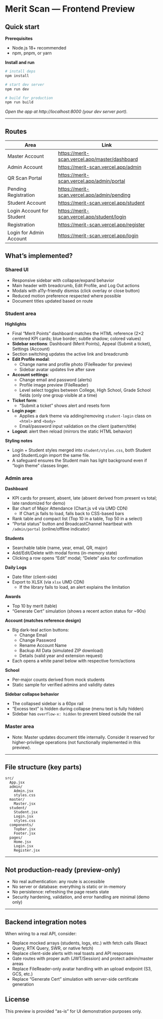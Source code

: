 # Merit Scan — Frontend Preview


## Quick start

**Prerequisites**
- Node.js 18+ recommended
- npm, pnpm, or yarn

**Install and run**
```bash
# install deps
npm install

# start dev server
npm run dev

# build for production
npm run build
```

*Open the app at http://localhost:8000 (your dev server port).*

---

## Routes
| Area                         | Link                                                                 |
|-----------------------------|----------------------------------------------------------------------|
| Master Account              | https://merit-scan.vercel.app/master/dashboard                       |
| Admin Account               | https://merit-scan.vercel.app/admin                                  |
| QR Scan Portal              | https://merit-scan.vercel.app/admin/portal                           |
| Pending Registration        | https://merit-scan.vercel.app/admin/pending                          |
| Student Account             | https://merit-scan.vercel.app/student                                |
| Login Account for Student   | https://merit-scan.vercel.app/student/login                          |
| Registration                | https://merit-scan.vercel.app/register                               |
| Login for Admin Account     | https://merit-scan.vercel.app/login                                  |


## What’s implemented?

### Shared UI
- Responsive sidebar with collapse/expand behavior
- Main header with breadcrumb, Edit Profile, and Log Out actions
- Modals with a11y-friendly dismiss (click overlay or close button)
- Reduced motion preference respected where possible
- Document titles updated based on route

### Student area

**Highlights**
- Final “Merit Points” dashboard matches the HTML reference (2×2 centered KPI cards; blue border; subtle shadow; colored values)
- **Sidebar sections**: Dashboard (Merit Points), Appeal (Submit a ticket), Settings (Account)
- Section switching updates the active link and breadcrumb
- **Edit Profile modal**:
  - Change name and profile photo (FileReader for preview)
  - Sidebar avatar updates live after save
- **Account settings**:
  - Change email and password (alerts)
  - Profile image preview (FileReader)
  - Level select toggles between College, High School, Grade School fields (only one group visible at a time)
- **Ticket form**:
  - “Submit a ticket” shows alert and resets form
- **Login page**:
  - Applies a dark theme via adding/removing `student-login` class on `<html>` and `<body>`
  - Email/password input validation on the client (pattern/title)
- **Logout**: alert then reload (mirrors the static HTML behavior)

**Styling notes**
- Login + Student styles merged into `student/styles.css`, both Student and StudentLogin import the same file.
- A safeguard ensures the Student main has light background even if “login theme” classes linger.

### Admin area

**Dashboard**
- KPI cards for present, absent, late (absent derived from present vs total; late randomized for demo)
- Bar chart of Major Attendance (Chart.js v4 via UMD CDN)
  - If Chart.js fails to load, falls back to CSS-based bars
- Rank table and compact list (Top 10 in a table, Top 50 in a select)
- “Portal status” button and BroadcastChannel heartbeat with `/admin/portal` (online/offline indicator)

**Students**
- Searchable table (name, year, email, QR, major)
- Add/Edit/Delete with modal forms (in-memory state)
- Clicking a row opens “Edit” modal; “Delete” asks for confirmation

**Daily Logs**
- Date filter (client-side)
- Export to XLSX (via `xlsx` UMD CDN)
  - If the library fails to load, an alert explains the limitation

**Awards**
- Top 10 by merit (table)
- “Generate Cert” simulation (shows a recent action status for ~90s)

**Account (matches reference design)**
- Big dark-teal action buttons:
  - Change Email
  - Change Password
  - Rename Account Name
  - Backup All Data (simulated ZIP download)
  - Details (valid year and extension request)
- Each opens a white panel below with respective form/actions

**School**
- Per-major counts derived from mock students
- Static sample for verified admins and validity dates

**Sidebar collapse behavior**
- The collapsed sidebar is a 60px rail
- “Excess text” is hidden during collapse (menu text is fully hidden)
- Sidebar has `overflow-x: hidden` to prevent bleed outside the rail

### Master area
- Note: Master updates document title internally. Consider it reserved for higher-privilege operations (not functionally implemented in this preview).

---

## File structure (key parts)

```
src/
  App.jsx
  admin/
    Admin.jsx
    styles.css       
  master/
    Master.jsx
  student/
    Student.jsx
    Login.jsx
    styles.css        
  components/
    Topbar.jsx
    Footer.jsx
  pages/
    Home.jsx
    Login.jsx
    Register.jsx
```

---

## Not production-ready (preview-only)
- No real authentication: any route is accessible
- No server or database: everything is static or in-memory
- No persistence: refreshing the page resets state
- Security hardening, validation, and error handling are minimal (demo only)

---

## Backend integration notes
When wiring to a real API, consider:
- Replace mocked arrays (students, logs, etc.) with fetch calls (React Query, RTK Query, SWR, or native fetch)
- Replace client-side alerts with real toasts and API responses
- Gate routes with proper auth (JWT/Session) and protect admin/master areas
- Replace FileReader-only avatar handling with an upload endpoint (S3, GCS, etc.)
- Replace “Generate Cert” simulation with server-side certificate generation


## License

This preview is provided “as-is” for UI demonstration purposes only.
